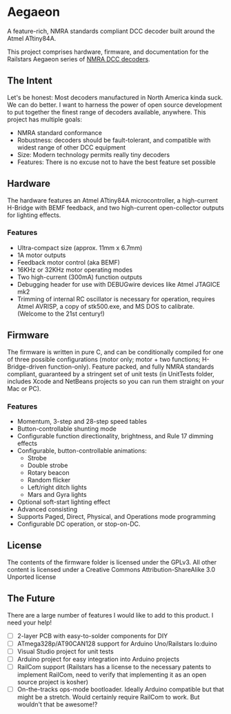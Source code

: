 Aegaeon
=======

A feature-rich, NMRA standards compliant DCC decoder built around the Atmel ATtiny84A.

This project comprises hardware, firmware, and documentation for the Railstars Aegaeon series of [NMRA DCC decoders](http://en.wikipedia.org/wiki/Digital_Command_Control).


The Intent
----------

Let's be honest: Most decoders manufactured in North America kinda suck. We can do better. I want to harness the power of open source development to put together the finest range of decoders available, anywhere. This project has multiple goals:
* NMRA standard conformance
* Robustness: decoders should be fault-tolerant, and compatible with widest range of other DCC equipment
* Size: Modern technology permits really tiny decoders
* Features: There is no excuse not to have the best feature set possible


Hardware
--------

The hardware features an Atmel ATtiny84A microcontroller, a high-current H-Bridge with BEMF feedback, and two high-current open-collector outputs for lighting effects.

### Features

* Ultra-compact size (approx. 11mm x 6.7mm)
* 1A motor outputs
* Feedback motor control (aka BEMF)
* 16KHz or 32KHz motor operating modes
* Two high-current (300mA) function outputs
* Debugging header for use with DEBUGwire devices like Atmel JTAGICE mk2
* Trimming of internal RC oscillator is necessary for operation, requires Atmel AVRISP, a copy of stk500.exe, and MS DOS to calibrate. (Welcome to the 21st century!)


Firmware
--------

The firmware is written in pure C, and can be conditionally compiled for one of three possible configurations (motor only; motor + two functions; H-Bridge-driven function-only). Feature packed, and fully NMRA standards compliant, guaranteed by a stringent set of unit tests (in UnitTests folder, includes Xcode and NetBeans projects so you can run them straight on your Mac or PC).

### Features

* Momentum, 3-step and 28-step speed tables
* Button-controllable shunting mode
* Configurable function directionality, brightness, and Rule 17 dimming effects
* Configurable, button-controllable animations:
    * Strobe
    * Double strobe
    * Rotary beacon
    * Random flicker
    * Left/right ditch lights
    * Mars and Gyra lights
* Optional soft-start lighting effect
* Advanced consisting
* Supports Paged, Direct, Physical, and Operations mode programming
* Configurable DC operation, or stop-on-DC.


License
-------

The contents of the firmware folder is licensed under the GPLv3.
All other content is licensed under a Creative Commons Attribution-ShareAlike 3.0 Unported license


The Future
----------

There are a large number of features I would like to add to this product. I need your help!
- [ ] 2-layer PCB with easy-to-solder components for DIY
- [ ] ATmega328p/AT90CAN128 support for Arduino Uno/Railstars Io:duino
- [ ] Visual Studio project for unit tests
- [ ] Arduino project for easy integration into Arduino projects
- [ ] RailCom support (Railstars has a license to the necessary patents to implement RailCom, need to verify that implementing it as an open source project is kosher)
- [ ] On-the-tracks ops-mode bootloader. Ideally Arduino compatible but that might be a stretch. Would certainly require RailCom to work. But wouldn't that be awesome!?
